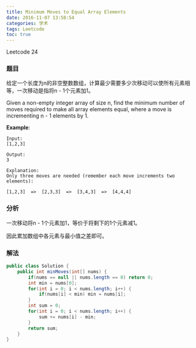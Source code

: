 ```yaml
---
title: Minimum Moves to Equal Array Elements
date: 2016-11-07 13:58:54
categories: 学术
tags: Leetcode
toc: true
---
```


Leetcode 24

### 题目

给定一个长度为n的非空整数数组，计算最少需要多少次移动可以使所有元素相等，一次移动是指将n - 1个元素加1。

Given a non-empty integer array of size n, find the minimum number of moves required to make all array elements equal, where a move is incrementing n - 1 elements by 1.

__Example__:

```
Input:
[1,2,3]

Output:
3

Explanation:
Only three moves are needed (remember each move increments two elements):

[1,2,3]  =>  [2,3,3]  =>  [3,4,3]  =>  [4,4,4]
```

### 分析

一次移动将n - 1个元素加1，等价于将剩下的1个元素减1。

因此累加数组中各元素与最小值之差即可。

### 解法

```java
public class Solution {
    public int minMoves(int[] nums) {
        if(nums == null || nums.length == 0) return 0;
        int min = nums[0];
        for(int i = 0; i < nums.length; i++) {
            if(nums[i] < min) min = nums[i];
        }
        int sum = 0;
        for(int i = 0; i < nums.length; i++) {
            sum += nums[i] - min;
        }
        return sum;
    }
}
```